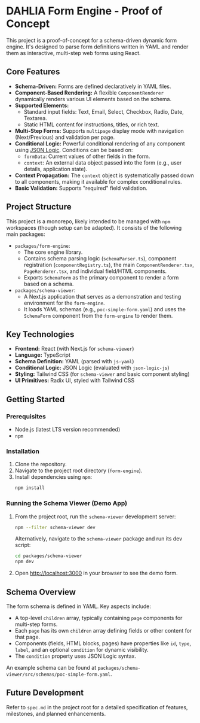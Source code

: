 # DAHLIA Form Engine - Proof of Concept

This project is a proof-of-concept for a schema-driven dynamic form engine. It's designed to parse form definitions written in YAML and render them as interactive, multi-step web forms using React.

## Core Features

*   **Schema-Driven:** Forms are defined declaratively in YAML files.
*   **Component-Based Rendering:** A flexible `ComponentRenderer` dynamically renders various UI elements based on the schema.
*   **Supported Elements:**
    *   Standard input fields: Text, Email, Select, Checkbox, Radio, Date, Textarea.
    *   Static HTML content for instructions, titles, or rich text.
*   **Multi-Step Forms:** Supports `multipage` display mode with navigation (Next/Previous) and validation per page.
*   **Conditional Logic:** Powerful conditional rendering of any component using [JSON Logic](https://jsonlogic.com/). Conditions can be based on:
    *   `formData`: Current values of other fields in the form.
    *   `context`: An external data object passed into the form (e.g., user details, application state).
*   **Context Propagation:** The `context` object is systematically passed down to all components, making it available for complex conditional rules.
*   **Basic Validation:** Supports "required" field validation.

## Project Structure

This project is a monorepo, likely intended to be managed with `npm` workspaces (though setup can be adapted). It consists of the following main packages:

*   `packages/form-engine`:
    *   The core engine library.
    *   Contains schema parsing logic (`schemaParser.ts`), component registration (`componentRegistry.ts`), the main `ComponentRenderer.tsx`, `PageRenderer.tsx`, and individual field/HTML components.
    *   Exports `SchemaForm` as the primary component to render a form based on a schema.
*   `packages/schema-viewer`:
    *   A Next.js application that serves as a demonstration and testing environment for the `form-engine`.
    *   It loads YAML schemas (e.g., `poc-simple-form.yaml`) and uses the `SchemaForm` component from the `form-engine` to render them.

## Key Technologies

*   **Frontend:** React (with Next.js for `schema-viewer`)
*   **Language:** TypeScript
*   **Schema Definition:** YAML (parsed with `js-yaml`)
*   **Conditional Logic:** JSON Logic (evaluated with `json-logic-js`)
*   **Styling:** Tailwind CSS (for `schema-viewer` and basic component styling)
*   **UI Primitives:** Radix UI, styled with Tailwind CSS

## Getting Started

### Prerequisites

*   Node.js (latest LTS version recommended)
*   `npm`

### Installation

1.  Clone the repository.
2.  Navigate to the project root directory (`form-engine`).
3.  Install dependencies using `npm`:
    ```bash
    npm install
    ```

### Running the Schema Viewer (Demo App)

1.  From the project root, run the `schema-viewer` development server:
    ```bash
    npm --filter schema-viewer dev
    ```
    Alternatively, navigate to the `schema-viewer` package and run its dev script:
    ```bash
    cd packages/schema-viewer
    npm dev
    ```
2.  Open [http://localhost:3000](http://localhost:3000) in your browser to see the demo form.

## Schema Overview

The form schema is defined in YAML. Key aspects include:

*   A top-level `children` array, typically containing `page` components for multi-step forms.
*   Each `page` has its own `children` array defining fields or other content for that page.
*   Components (fields, HTML blocks, pages) have properties like `id`, `type`, `label`, and an optional `condition` for dynamic visibility.
*   The `condition` property uses JSON Logic syntax.

An example schema can be found at `packages/schema-viewer/src/schemas/poc-simple-form.yaml`.

## Future Development

Refer to `spec.md` in the project root for a detailed specification of features, milestones, and planned enhancements.
